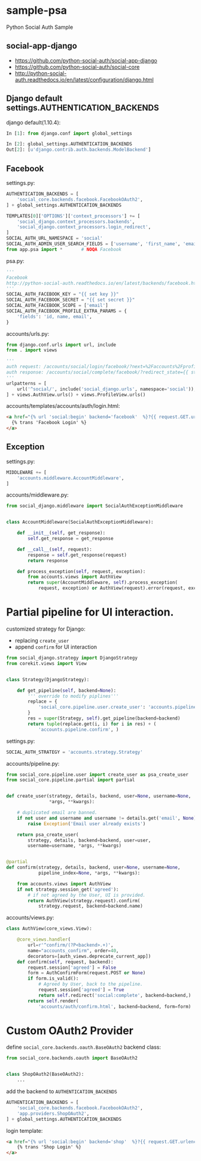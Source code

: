 # sample-psa

Python Social Auth Sample

## social-app-django

- https://github.com/python-social-auth/social-app-django
- https://github.com/python-social-auth/social-core
- http://python-social-auth.readthedocs.io/en/latest/configuration/django.html



## Django default settings.AUTHENTICATION_BACKENDS

django default(1.10.4):

~~~py
In [1]: from django.conf import global_settings

In [2]: global_settings.AUTHENTICATION_BACKENDS
Out[2]: [u'django.contrib.auth.backends.ModelBackend']
~~~


## Facebook

settings.py:

~~~py
AUTHENTICATION_BACKENDS = [
    'social_core.backends.facebook.FacebookOAuth2',
] + global_settings.AUTHENTICATION_BACKENDS

TEMPLATES[0]['OPTIONS']['context_processors'] += [
    'social_django.context_processors.backends',
    'social_django.context_processors.login_redirect',
]
SOCIAL_AUTH_URL_NAMESPACE = 'social'
SOCIAL_AUTH_ADMIN_USER_SEARCH_FIELDS = ['username', 'first_name', 'email']
from app.psa import *       # NOQA Facebook
~~~

psa.py:

~~~py
'''
Facebook
http://python-social-auth.readthedocs.io/en/latest/backends/facebook.html#oauth2
'''
SOCIAL_AUTH_FACEBOOK_KEY = "{{ set key }}"
SOCIAL_AUTH_FACEBOOK_SECRET = "{{ set secret }}"
SOCIAL_AUTH_FACEBOOK_SCOPE = ['email']
SOCIAL_AUTH_FACEBOOK_PROFILE_EXTRA_PARAMS = {
    'fields': 'id, name, email',
}
~~~

accounts/urls.py:

~~~py
from django.conf.urls import url, include
from . import views

'''
auth request: /accounts/social/login/facebook/?next=%2Faccounts%2Fprofile
auth response: /accounts/social/complete/facebook/?redirect_state={{ state }}&code={{ oauth code}}&state={{ oauth state }}
'''
urlpatterns = [
    url('^social/', include('social_django.urls', namespace='social')),
] + views.AuthView.urls() + views.ProfileView.urls()
~~~

accounts/templates/accounts/auth/login.html:

~~~html
<a href="{% url 'social:begin' backend='facebook'  %}?{{ request.GET.urlencode }}">
  {% trans 'Facebook Login' %}
</a>
~~~

## Exception

settings.py:

~~~py
MIDDLEWARE += [
    'accounts.middleware.AccountMiddleware',
]
~~~

accounts/middleware.py:

~~~py
from social_django.middleware import SocialAuthExceptionMiddleware


class AccountMiddleware(SocialAuthExceptionMiddleware):

    def __init__(self, get_response):
        self.get_response = get_response

    def __call__(self, request):
        response = self.get_response(request)
        return response

    def process_exception(self, request, exception):
        from accounts.views import AuthView
        return super(AccountMiddleware, self).process_exception(
            request, exception) or AuthView(request).error(request, exception)
~~~

# Partial pipeline for UI interaction.

customized strategy for Django:

- replacing `create_user`
- append `confirm` for UI interaction

~~~py
from social_django.strategy import DjangoStrategy
from corekit.views import View


class Strategy(DjangoStrategy):

    def get_pipeline(self, backend=None):
        ''' override to modify piplines'''
        replace = {
            'social_core.pipeline.user.create_user': 'accounts.pipeline.create_user',   # NOQA
        }
        res = super(Strategy, self).get_pipeline(backend=backend)
        return tuple(replace.get(i, i) for i in res) + (
            'accounts.pipeline.confirm', )
~~~

settings.py:

~~~py
SOCIAL_AUTH_STRATEGY = 'accounts.strategy.Strategy'
~~~

accounts/pipeline.py:

~~~py
from social_core.pipeline.user import create_user as psa_create_user
from social_core.pipeline.partial import partial


def create_user(strategy, details, backend, user=None, username=None,
                *args, **kwargs):

    # duplicated email are banned.
    if not user and username and username != details.get('email', None):
        raise Exception('Email user already exists')

    return psa_create_user(
        strategy, details, backend=backend, user=user,
        username=username, *args, **kwargs)


@partial
def confirm(strategy, details, backend, user=None, username=None,
            pipeline_index=None, *args, **kwargs):

    from accounts.views import AuthView
    if not strategy.session_get('agreed'):
        # if not agreed by the User, UI is provided.
        return AuthView(strategy.request).confirm(
            strategy.request, backend=backend.name)
~~~            

accounts/views.py:

~~~py
class AuthView(core_views.View):

    @core_views.handler(
        url=r'^confirm/(?P<backend>.+)',
        name="accounts_confirm", order=40,
        decorators=[auth_views.deprecate_current_app])
    def confirm(self, request, backend):
        request.session['agreed'] = False
        form = AuthConfirmForm(request.POST or None)
        if form.is_valid():
            # Agreed by User, back to the pipeline.
            request.session['agreed'] = True
            return self.redirect('social:complete', backend=backend,)
        return self.render(
            'accounts/auth/confirm.html', backend=backend, form=form)
~~~            

# Custom OAuth2 Provider

define `social_core.backends.oauth.BaseOAuth2` backend class:

~~~py
from social_core.backends.oauth import BaseOAuth2


class ShopOAuth2(BaseOAuth2):
    ...
~~~

add the backend to `AUTHENTICATION_BACKENDS`

~~~py
AUTHENTICATION_BACKENDS = [
    'social_core.backends.facebook.FacebookOAuth2',
    'app.providers.ShopOAuth2',
] + global_settings.AUTHENTICATION_BACKENDS
~~~

login template:

~~~html
<a href="{% url 'social:begin' backend='shop'  %}?{{ request.GET.urlencode }}">
    {% trans 'Shop Login' %} 
</a>
~~~

